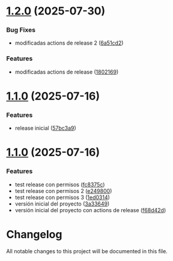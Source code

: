 # [1.2.0](https://github.com/ruchus/semantic-test/compare/v1.1.0...v1.2.0) (2025-07-30)


### Bug Fixes

* modificadas actions de release 2 ([6a51cd2](https://github.com/ruchus/semantic-test/commit/6a51cd26bd6cafc693006156d131beeaa4599b66))


### Features

* modificadas actions de release ([1802169](https://github.com/ruchus/semantic-test/commit/1802169ced38d72bbf49a64dd0e2e37f4001a8e7))

# [1.1.0](https://github.com/ruchus/semantic-test/compare/v1.0.0...v1.1.0) (2025-07-16)


### Features

* release inicial ([57bc3a9](https://github.com/ruchus/semantic-test/commit/57bc3a961e2ed54d58d5de6cc16ceeda8e422b2c))

# [1.1.0](https://github.com/ruchus/semantic-test/compare/v1.0.0...v1.1.0) (2025-07-16)


### Features

* test release con permisos ([fc8375c](https://github.com/ruchus/semantic-test/commit/fc8375cd7064abcdf82f4613da50f1225454724f))
* test release con permisos 2 ([e249800](https://github.com/ruchus/semantic-test/commit/e249800ae1cbefd4eca3121bdc20817e6ea072f9))
* test release con permisos 3 ([1ed0314](https://github.com/ruchus/semantic-test/commit/1ed031439ec61916c6981fcd3aa1f4159da68710))
* versión inicial del proyecto ([3a33649](https://github.com/ruchus/semantic-test/commit/3a336497f65e0b700d4013b8ff5777f37b00bbda))
* versión inicial del proyecto con actions de release ([f68d42d](https://github.com/ruchus/semantic-test/commit/f68d42de0b0981ed61878fd921eeef19271436dd))

# Changelog

All notable changes to this project will be documented in this file.
